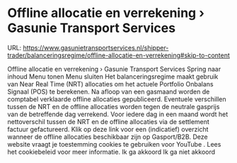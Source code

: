 # Offline allocatie en verrekening › Gasunie Transport Services

URL: https://www.gasunietransportservices.nl/shipper-trader/balanceringsregime/offline-allocatie-en-verrekening#skip-to-content

Offline allocatie en verrekening › Gasunie Transport Services
Spring naar inhoud
Menu tonen
Menu sluiten
Het balanceringsregime maakt gebruik van Near Real Time (NRT) allocaties om het actuele
Portfolio Onbalans Signaal
(POS) te berekenen.
Na afloop van een
gasmaand
worden de comptabel verklaarde offline allocaties gepubliceerd. Eventuele verschillen tussen de NRT en de offline allocaties worden tegen de
neutrale gasprijs
van de betreffende dag verrekend. Voor iedere dag in een maand wordt het nettoverschil tussen de NRT en de offline allocaties via de settlement factuur gefactureerd.
Klik op
deze link
voor een (indicatief) overzicht wanneer de offline allocaties beschikbaar zijn op Gasport/B2B.
Deze website vraagt je toestemming cookies te gebruiken voor
YouTube
. Lees het
cookiebeleid
voor meer informatie.
Ik ga akkoord
Ik ga niet akkoord